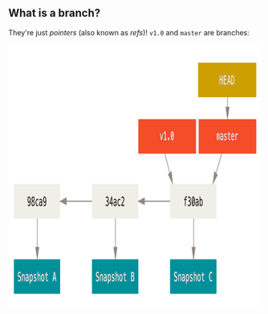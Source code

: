 ## What is a branch?

They're just *pointers* (also known as *refs*)! `v1.0` and `master` are branches:

<img src="images/branch-and-history.png" alt="" height="525">
